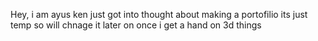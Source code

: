 Hey, i am ayus ken just got into thought about making a portofilio its just temp so will chnage it later on once i get a hand on 3d things 
